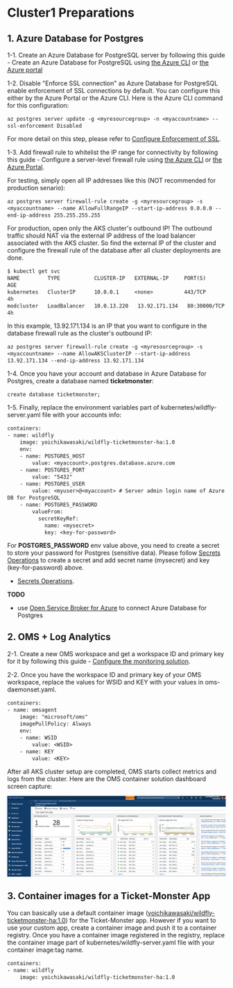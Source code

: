 # Cluster1 Preparations
## 1. Azure Database for Postgres
1-1. Create an Azure Database for PostgreSQL server by following this guide - Create an Azure Database for PostgreSQL using [the Azure CLI](https://docs.microsoft.com/en-us/azure/postgresql/quickstart-create-server-database-azure-cli) or [the Azure portal](https://docs.microsoft.com/en-us/azure/postgresql/quickstart-create-server-database-portal)

1-2. Disable "Enforce SSL connection" as Azure Database for PostgreSQL enable enforcement of SSL connections by default. You can configure this either by the Azure Portal or the Azure CLI. Here is the Azure CLI command for this configuration:

```
az postgres server update -g <myresourcegroup> -n <myaccountname> --ssl-enforcement Disabled
```
For more detail on this step, please refer to [Configure Enforcement of SSL](https://docs.microsoft.com/en-us/azure/postgresql/concepts-ssl-connection-security#configure-enforcement-of-ssl).

1-3. Add firewall rule to whitelist the IP range for connectivity by following this guide - Configure a server-level firewall rule using [the Azure CLI](https://docs.microsoft.com/en-us/azure/postgresql/tutorial-design-database-using-azure-cli#configure-a-server-level-firewall-rule) or [the Azure Portal](https://docs.microsoft.com/en-us/azure/postgresql/tutorial-design-database-using-azure-portal#configure-a-server-level-firewall-rule). 

For testing, simply open all IP addresses like this (NOT recommended for production senario):
```
az postgres server firewall-rule create -g <myresourcegroup> -s <myaccountname> --name AllowFullRangeIP --start-ip-address 0.0.0.0 --end-ip-address 255.255.255.255
```
For production, open only the AKS cluster's outbound IP! The outbound traffic should NAT via the external IP address of the load balancer associated with the AKS cluster. So find the external IP of the cluster and configure the firewall rule of the database after all cluster deployments are done.
```
$ kubectl get svc
NAME         TYPE           CLUSTER-IP   EXTERNAL-IP     PORT(S)        AGE
kubernetes   ClusterIP      10.0.0.1     <none>          443/TCP        4h
modcluster   LoadBalancer   10.0.13.220   13.92.171.134   80:30000/TCP  4h
```
In this example, 13.92.171.134 is an IP that you want to configure in the database firewall rule as the cluster's outbound IP:
```
az postgres server firewall-rule create -g <myresourcegroup> -s <myaccountname> --name AllowAKSClusterIP --start-ip-address 13.92.171.134 --end-ip-address 13.92.171.134
```

1-4. Once you have your account and database in Azure Database for Postgres, create a database named **ticketmonster**:
```
create database ticketmonster;
```

1-5. Finally, replace the environment variables part of kubernetes/wildfly-server.yaml file with your accounts info:
```
containers:
- name: wildfly
    image: yoichikawasaki/wildfly-ticketmonster-ha:1.0
    env:
    - name: POSTGRES_HOST
        value: <myaccount>.postgres.database.azure.com
    - name: POSTGRES_PORT
        value: "5432"
    - name: POSTGRES_USER
        value: <myuser>@<myaccount> # Server admin login name of Azure DB for PostgreSQL
    - name: POSTGRES_PASSWORD
        valueFrom:
          secretKeyRef:
            name: <mysecret>
            key: <key-for-password>
```
For **POSTGRES_PASSWORD** env value above, you need to create a secret to store your password for Postgres (sensitive data). Please follow [Secrets Operations](docs/secret-operations.md) to create a secret and add secret name (mysecret) and key (key-for-password) above.
- [Secrets Operations](secret-operations.md).

**TODO**
- use [Open Service Broker for Azure](https://docs.microsoft.com/en-us/azure/aks/integrate-azure) to connect Azure Database for Postgres

## 2. OMS + Log Analytics

2-1. Create a new OMS workspace and get a workspace ID and primary key for it by following this guide - [Configure the monitoring solution](https://docs.microsoft.com/en-us/azure/aks/tutorial-kubernetes-monitor#configure-the-monitoring-solution).

2-2. Once you have the workspace ID and primary key of your OMS workspace, replace the values for WSID and KEY with your values in oms-daemonset.yaml.
```
containers:
- name: omsagent
    image: "microsoft/oms"
    imagePullPolicy: Always
    env:
    - name: WSID
        value: <WSID>
    - name: KEY
        value: <KEY>
```
After all AKS cluster setup are completed, OMS starts collect metrics and logs from the cluster. Here are the OMS container solution dashboard screen capture:

![](../images/azure-oms-container-solution.png)

## 3. Container images for a Ticket-Monster App
You can basically use a default container image ([yoichikawasaki/wildfly-ticketmonster-ha:1.0](https://hub.docker.com/r/yoichikawasaki/wildfly-ticketmonster-ha/)) for the Ticket-Monster app. However if you want to use your custom app, create a container image and push it to a container registry. Once you have a container image registered in the registry, replace the container image part of kubernetes/wildfly-server.yaml file with your container image:tag name.

```
containers:
- name: wildfly
    image: yoichikawasaki/wildfly-ticketmonster-ha:1.0
```
